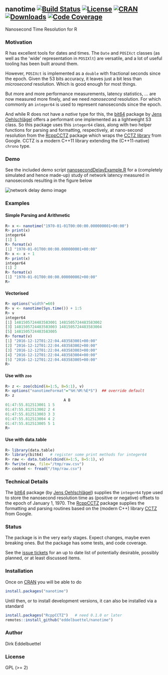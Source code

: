 ## nanotime [![Build Status](https://travis-ci.org/eddelbuettel/nanotime.svg)](https://travis-ci.org/eddelbuettel/nanotime) [![License](http://img.shields.io/badge/license-GPL%20%28%3E=%202%29-brightgreen.svg?style=flat)](http://www.gnu.org/licenses/gpl-2.0.html) [![CRAN](http://www.r-pkg.org/badges/version/nanotime)](https://cran.r-project.org/package=nanotime) [![Downloads](http://cranlogs.r-pkg.org/badges/nanotime?color=brightgreen)](http://www.r-pkg.org/pkg/nanotime) [![Code Coverage](https://codecov.io/gh/eddelbuettel/nanotime/graph/badge.svg)](https://codecov.io/gh/eddelbuettel/nanotime)


Nanosecond Time Resolution for R

### Motivation

R has excellent tools for dates and times. The `Date` and `POSIXct` classes (as well as the 'wide'
representation in `POSIXlt`) are versatile, and a lot of useful tooling has been built around them.

However, `POSIXct` is implemented as a `double` with fractional seconds since the epoch. Given the
53 bits accuracy, it leaves just a bit less than _microsecond_ resolution.  Which is good enough for
most things.

But more and more performance measurements, latency statistics, ... are now measured more finely,
and we need _nanosecond_ resolution. For which commonly an `integer64` is used to represent
nanoseconds since the epoch.

And while R does not have a _native_ type for this, the [bit64](https://cran.r-project.org/package=bit64)
package by [Jens Oehlschlägel](https://github.com/joehl) offers a performant one implemented as a
lightweight S3 class.  So this package uses this `integer64` class, along with two helper functions
for parsing and formatting, respectively, at nano-second resolution from the
[RcppCCTZ](http://dirk.eddelbuettel.com/code/rcpp.cctz.html) package which wraps the
[CCTZ library](https://github.com/google/cctz) from Google.  CCTZ is a modern C++11 library
extending the (C++11-native) `chrono` type.

### Demo

See the included demo script [nanosecondDelayExample.R](https://github.com/eddelbuettel/nanotime/blob/master/demo/nanosecondDelayExample.R) 
for a (completely simulated and hence made-up) study of network latency measured 
in nanoseconds resulting in the figure below

![](https://eddelbuettel.github.io/nanotime/local/images/nanotimeDelayDemo.png "network delay demo image")

### Examples

#### Simple Parsing and Arithmetic

```r
R> x <- nanotime("1970-01-01T00:00:00.000000001+00:00")
R> print(x)
integer64
[1] 1
R> format(x)
[1] "1970-01-01T00:00:00.000000001+00:00"
R> x <- x + 1
R> print(x)
integer64
[1] 2
R> format(x)
[1] "1970-01-01T00:00:00.000000002+00:00"
R>
```

#### Vectorised

```r
R> options("width"=60)
R> v <- nanotime(Sys.time()) + 1:5
R> v
integer64
[1] 1481505724483583001 1481505724483583002
[3] 1481505724483583003 1481505724483583004
[5] 1481505724483583005
R> format(v)
[1] "2016-12-12T01:22:04.483583001+00:00"
[2] "2016-12-12T01:22:04.483583002+00:00"
[3] "2016-12-12T01:22:04.483583003+00:00"
[4] "2016-12-12T01:22:04.483583004+00:00"
[5] "2016-12-12T01:22:04.483583005+00:00"
R> 
```

#### Use with `zoo`

```r
R> z <- zoo(cbind(A=1:5, B=5:1), v)
R> options("nanotimeFormat"="%H:%M:%E*S")  ## override default
R> z
                          A B
01:47:55.812513001 1 5
01:47:55.812513002 2 4
01:47:55.812513003 3 3
01:47:55.812513004 4 2
01:47:55.812513005 5 1
R> 
```

#### Use with data.table

```r
R> library(data.table)
R> library(bit64)   # register some print methods for integer64
R> raw <- data.table(cbind(A=1:5, B=5:1), v)
R> fwrite(raw, file="/tmp/raw.csv")
R> cooked <- fread("/tmp/raw.csv")
```

### Technical Details

The [bit64](https://cran.r-project.org/package=bit64) package (by
[Jens Oehlschlägel](https://github.com/joehl)) supplies the `integer64` type used to store the
nanosecond resolution time as (positive or negative) offsets to the epoch of January 1, 1970. The
[RcppCCTZ](http://dirk.eddelbuettel.com/code/rcpp.cctz.html) package supplies the formatting and
parsing routines based on the (modern C++) library [CCTZ](https://github.com/google/cctz) from
Google.

### Status

The package is in the very early stages. Expect changes, maybe even breaking ones. But the package
has some tests, and code coverage.

See the [issue tickets](https://github.com/eddelbuettel/nanotime/issues) for an up to date list of potentially desirable, possibly planned, or at least discussed items.

### Installation

Once on [CRAN](https://cran.r-project.org) you will be able to do 

```r
install.packages("nanotime")
```

Until then, or to install development versions, it can also be installed via a standard

```r
install.packages("RcppCCTZ")   # need 0.1.0 or later
remotes::install_github("eddelbuettel/nanotime")  
```

### Author

Dirk Eddelbuettel

### License

GPL (>= 2)
